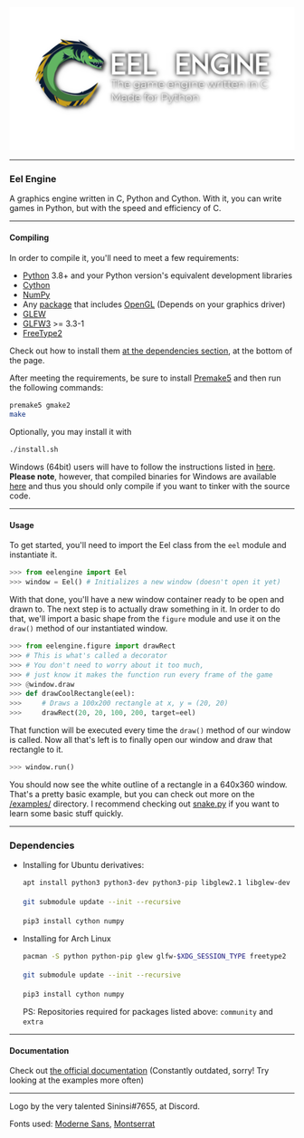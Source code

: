 ![Eel Engine](./logo-transparent.png)

---

### Eel Engine
A graphics engine written in C, Python and Cython. With it, you can write games in Python, but with the speed and efficiency of C.

---

#### Compiling
In order to compile it, you'll need to meet a few requirements:
- [Python](https://python.org) 3.8+ and your Python version's equivalent development libraries
- [Cython](https://cython.org/)
- [NumPy](https://numpy.org/)
- Any [package](https://www.mesa3d.org/) that includes [OpenGL](https://www.opengl.org/) (Depends on your graphics driver)
- [GLEW](http://glew.sourceforge.net/)
- [GLFW3](https://www.glfw.org/) >= 3.3-1
- [FreeType2](https://www.freetype.org/)

Check out how to install them [at the dependencies section](###Dependencies), at the bottom of the page.

After meeting the requirements, be sure to install [Premake5](https://premake.github.io/) and then run the following commands:
```sh
premake5 gmake2
make
```

Optionally, you may install it with
```sh
./install.sh
```

Windows (64bit) users will have to follow the instructions listed in [here](Windows-compile/Windows.md).
**Please note**, however, that compiled binaries for Windows are available [here](https://github.com/Syndelis/eel-engine/releases) and thus you should only compile if you want to tinker with the source code.

---

#### Usage
To get started, you'll need to import the Eel class from the `eel` module and instantiate it.
```python
>>> from eelengine import Eel
>>> window = Eel() # Initializes a new window (doesn't open it yet)
```
With that done, you'll have a new window container ready to be open and drawn to. The next step is to actually draw something in it. In order to do that, we'll import a basic shape from the `figure` module and use it on the `draw()` method of our instantiated window.
```python
>>> from eelengine.figure import drawRect
>>> # This is what's called a decorator
>>> # You don't need to worry about it too much,
>>> # just know it makes the function run every frame of the game
>>> @window.draw
>>> def drawCoolRectangle(eel):
>>>     # Draws a 100x200 rectangle at x, y = (20, 20)
>>>     drawRect(20, 20, 100, 200, target=eel)
```
That function will be executed every time the `draw()` method of our window is called. Now all that's left is to finally open our window and draw that rectangle to it.
```python
>>> window.run()
```
You should now see the white outline of a rectangle in a 640x360 window. That's a pretty basic example, but you can check out more on the [/examples/](examples) directory. I recommend checking out [snake.py](examples/snake/snake.py) if you want to learn some basic stuff quickly.

---
### Dependencies

- Installing for Ubuntu derivatives:
    ```sh
    apt install python3 python3-dev python3-pip libglew2.1 libglew-dev libglfw3 libglfw3-dev libfreetype6 libfreetype6-dev

    git submodule update --init --recursive

    pip3 install cython numpy
    ```

- Installing for Arch Linux
    ```sh
    pacman -S python python-pip glew glfw-$XDG_SESSION_TYPE freetype2

    git submodule update --init --recursive

    pip3 install cython numpy
    ```

    PS: Repositories required for packages listed above: `community` and `extra`

---

#### Documentation
Check out [the official documentation](documentation.md) (Constantly outdated, sorry! Try looking at the examples more often)

---

Logo by the very talented Sininsi#7655, at Discord.

Fonts used: [Moderne Sans](https://www.behance.net/gallery/15574861/Moderne-Sans-Free-Typeface), [Montserrat](https://fonts.google.com/specimen/Montserrat)